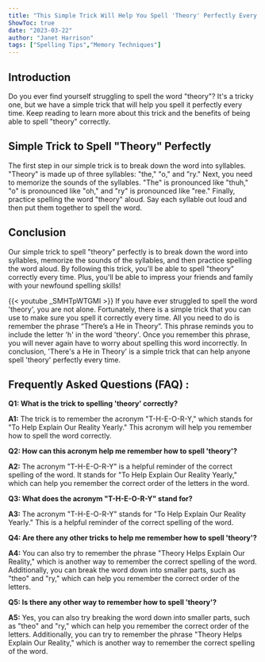 ```yaml
---
title: "This Simple Trick Will Help You Spell 'Theory' Perfectly Every Time!"
ShowToc: true 
date: "2023-03-22"
author: "Janet Harrison" 
tags: ["Spelling Tips","Memory Techniques"]
---
```

## Introduction
Do you ever find yourself struggling to spell the word "theory"? It's a tricky one, but we have a simple trick that will help you spell it perfectly every time. Keep reading to learn more about this trick and the benefits of being able to spell "theory" correctly.

## Simple Trick to Spell "Theory" Perfectly
The first step in our simple trick is to break down the word into syllables. "Theory" is made up of three syllables: "the," "o," and "ry." Next, you need to memorize the sounds of the syllables. "The" is pronounced like "thuh," "o" is pronounced like "oh," and "ry" is pronounced like "ree." Finally, practice spelling the word "theory" aloud. Say each syllable out loud and then put them together to spell the word. 

## Conclusion
Our simple trick to spell "theory" perfectly is to break down the word into syllables, memorize the sounds of the syllables, and then practice spelling the word aloud. By following this trick, you'll be able to spell "theory" correctly every time. Plus, you'll be able to impress your friends and family with your newfound spelling skills!

{{< youtube _SMHTpWTGMI >}} 
If you have ever struggled to spell the word 'theory', you are not alone. Fortunately, there is a simple trick that you can use to make sure you spell it correctly every time. All you need to do is remember the phrase “There’s a He in Theory”. This phrase reminds you to include the letter 'h' in the word 'theory'. Once you remember this phrase, you will never again have to worry about spelling this word incorrectly. In conclusion, 'There's a He in Theory' is a simple trick that can help anyone spell 'theory' perfectly every time.

## Frequently Asked Questions (FAQ) :
**Q1: What is the trick to spelling 'theory' correctly?**

**A1:** The trick is to remember the acronym "T-H-E-O-R-Y," which stands for "To Help Explain Our Reality Yearly." This acronym will help you remember how to spell the word correctly.

**Q2: How can this acronym help me remember how to spell 'theory'?**

**A2:** The acronym "T-H-E-O-R-Y" is a helpful reminder of the correct spelling of the word. It stands for "To Help Explain Our Reality Yearly," which can help you remember the correct order of the letters in the word.

**Q3: What does the acronym "T-H-E-O-R-Y" stand for?**

**A3:** The acronym "T-H-E-O-R-Y" stands for "To Help Explain Our Reality Yearly." This is a helpful reminder of the correct spelling of the word.

**Q4: Are there any other tricks to help me remember how to spell 'theory'?**

**A4:** You can also try to remember the phrase "Theory Helps Explain Our Reality," which is another way to remember the correct spelling of the word. Additionally, you can break the word down into smaller parts, such as "theo" and "ry," which can help you remember the correct order of the letters.

**Q5: Is there any other way to remember how to spell 'theory'?**

**A5:** Yes, you can also try breaking the word down into smaller parts, such as "theo" and "ry," which can help you remember the correct order of the letters. Additionally, you can try to remember the phrase "Theory Helps Explain Our Reality," which is another way to remember the correct spelling of the word.





